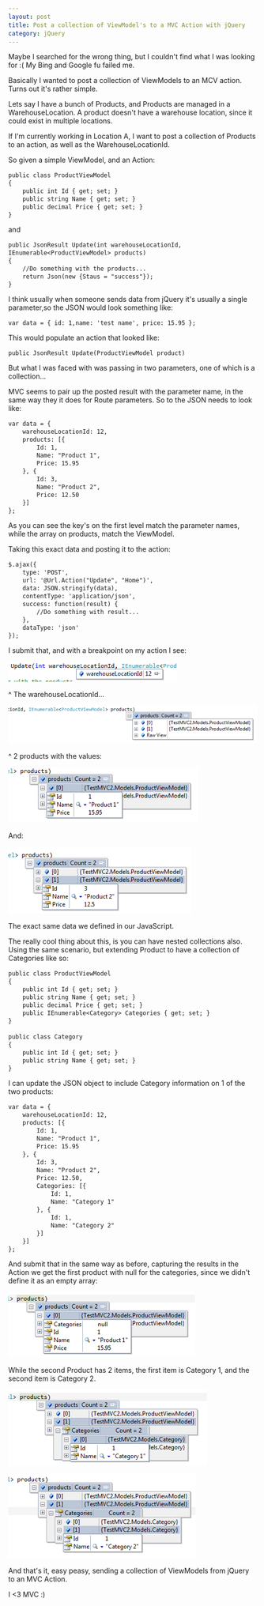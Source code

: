 ```yaml
---
layout: post
title: Post a collection of ViewModel's to a MVC Action with jQuery
category: jQuery
---
```


Maybe I searched for the wrong thing, but I couldn't find what I was looking for :( My Bing and Google fu failed me.

Basically I wanted to post a collection of ViewModels to an MCV action. Turns out it's rather simple.

Lets say I have a bunch of Products, and Products are managed in a WarehouseLocation. A product doesn't have a warehouse location, since it could exist in multiple locations.

If I'm currently working in Location A, I want to post a collection of Products to an action, as well as the WarehouseLocationId.

So given a simple ViewModel, and an Action:


    public class ProductViewModel
    {
        public int Id { get; set; }
        public string Name { get; set; }
        public decimal Price { get; set; }
    }

and

    public JsonResult Update(int warehouseLocationId, IEnumerable<ProductViewModel> products)
    {
        //Do something with the products...
        return Json(new {Staus = "success"});
    }

I think usually when someone sends data from jQuery it's usually a single parameter,so the JSON would look something like:

    var data = { id: 1,name: 'test name', price: 15.95 };

This would populate an action that looked like:

    public JsonResult Update(ProductViewModel product)

But what I was faced with was passing in two parameters, one of which is a collection...

MVC seems to pair up the posted result with the parameter name, in the same way they it does for Route parameters. So to the JSON needs to look like:

    var data = {
        warehouseLocationId: 12,
        products: [{
            Id: 1,
            Name: "Product 1",
            Price: 15.95
        }, {
            Id: 3,
            Name: "Product 2",
            Price: 12.50
        }]
    };

As you can see the key's on the first level match the parameter names, while the array on products, match the ViewModel.

Taking this exact data and posting it to the action:

    $.ajax({
        type: 'POST',
        url: '@Url.Action("Update", "Home")',
        data: JSON.stringify(data),
        contentType: 'application/json',
        success: function(result) {
            //Do something with result...
        },
        dataType: 'json'
    });
 

I submit that, and with a breakpoint on my action I see:

![](/images/jquery-mvc-1.png)

^ The warehouseLocationId...

![](/images/jquery-mvc-2.png)

^ 2 products with the values:

![](/images/jquery-mvc-3.png)

And:

![](/images/jquery-mvc-4.png)

The exact same data we defined in our JavaScript.

The really cool thing about this, is you can have nested collections also. Using the same scenario, but extending Product to have a collection of Categories like so:

    public class ProductViewModel
    {
        public int Id { get; set; }
        public string Name { get; set; }
        public decimal Price { get; set; }
        public IEnumerable<Category> Categories { get; set; }
    }

    public class Category
    {
        public int Id { get; set; }
        public string Name { get; set; }
    }

I can update the JSON object to include Category information on 1 of the two products:

    var data = {
        warehouseLocationId: 12,
        products: [{
            Id: 1,
            Name: "Product 1",
            Price: 15.95
        }, {
            Id: 3,
            Name: "Product 2",
            Price: 12.50,
            Categories: [{
                Id: 1,
                Name: "Category 1"
            }, {
                Id: 1,
                Name: "Category 2"
            }]
        }]
    };
    
And submit that in the same way as before, capturing the results in the Action we get the first product with null for the categories, since we didn't define it as an empty array:

![](/images/jquery-mvc-5.png)

While the second Product has 2 items, the first item is Category 1, and the second item is Category 2.

![](/images/jquery-mvc-6.png)

![](/images/jquery-mvc-7.png)

And that's it, easy peasy, sending a collection of ViewModels from jQuery to an MVC Action.

I <3 MVC :)

